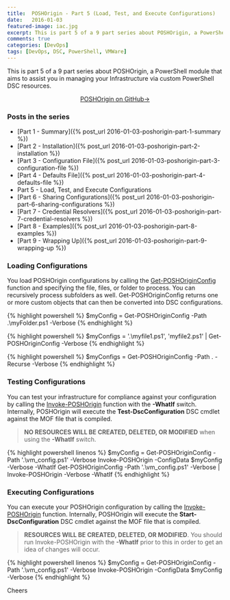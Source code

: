 ```yaml
---
title:  POSHOrigin - Part 5 (Load, Test, and Execute Configurations)
date:   2016-01-03
featured-image: iac.jpg
excerpt: This is part 5 of a 9 part series about POSHOrigin, a PowerShell module that aims to assist you in managing your Infrastructure via custom PowerShell DSC resources.
comments: true
categories: [DevOps]
tags: [DevOps, DSC, PowerShell, VMWare]
---
```


This is part 5 of a 9 part series about POSHOrigin, a PowerShell module that aims to assist you in managing your Infrastructure via custom PowerShell DSC resources.

<p style="text-align: center;">
  <a target="_blank" class="btn small" href="https://github.com/devblackops/POSHOrigin">POSHOrigin on GitHub→</a>
</p>

### Posts in the series

* [Part 1 - Summary]({% post_url 2016-01-03-poshorigin-part-1-summary %})
* [Part 2 - Installation]({% post_url 2016-01-03-poshorigin-part-2-installation %})
* [Part 3 - Configuration File]({% post_url 2016-01-03-poshorigin-part-3-configuration-file %})
* [Part 4 - Defaults File]({% post_url 2016-01-03-poshorigin-part-4-defaults-file %})
* Part 5 - Load, Test, and Execute Configurations
* [Part 6 - Sharing Configurations]({% post_url 2016-01-03-poshorigin-part-6-sharing-configurations %})
* [Part 7 - Credential Resolvers]({% post_url 2016-01-03-poshorigin-part-7-credential-resolvers %})
* [Part 8 - Examples]({% post_url 2016-01-03-poshorigin-part-8-examples %})
* [Part 9 - Wrapping Up]({% post_url 2016-01-03-poshorigin-part-9-wrapping-up %})

### Loading Configurations

You load POSHOrigin configurations by calling the [Get-POSHOriginConfig](https://github.com/devblackops/POSHOrigin/wiki/Get-POSHOriginConfig) function and specifying the file, files, or folder to process. You can recursively process subfolders as well. Get-POSHOriginConfig returns one or more custom objects that can then be converted into DSC configurations.

{% highlight powershell %}
$myConfig = Get-POSHOriginConfig -Path .\myFolder.ps1 -Verbose
{% endhighlight %}

{% highlight powershell %}
$myConfigs = '.\myfile1.ps1', 'myfile2.ps1' | Get-POSHOriginConfig -Verbose
{% endhighlight %}

{% highlight powershell %}
$myConfigs = Get-POSHOriginConfig -Path . -Recurse -Verbose
{% endhighlight %}

### Testing Configurations

You can test your infrastructure for compliance against your configuration by calling the [Invoke-POSHOrigin](https://github.com/devblackops/POSHOrigin/wiki/Invoke-POSHOrigin) function with the **-WhatIf** switch. Internally, POSHOrigin will execute the **Test-DscConfiguration** DSC cmdlet against the MOF file that is compiled.

>**NO RESOURCES WILL BE CREATED, DELETED, OR MODIFIED** when using the **-WhatIf** switch.

{% highlight powershell linenos %}
$myConfig = Get-POSHOriginConfig -Path '.\vm_config.ps1' -Verbose
Invoke-POSHOrigin -ConfigData $myConfig -Verbose -WhatIf
Get-POSHOriginConfig -Path '.\vm_config.ps1' -Verbose | Invoke-POSHOrigin -Verbose -WhatIf
{% endhighlight %}

### Executing Configurations

You can execute your POSHOrigin configuration by calling the [Invoke-POSHOrigin](https://github.com/devblackops/POSHOrigin/wiki/Invoke-POSHOrigin) function. Internally, POSHOrigin will execute the **Start-DscConfiguration** DSC cmdlet against the MOF file that is compiled.

>**RESOURCES WILL BE CREATED, DELETED, OR MODIFIED**. You should run Invoke-POSHOrigin with the **-WhatIf** prior to this in order to get an idea of changes will occur.

{% highlight powershell linenos %}
$myConfig = Get-POSHOriginConfig -Path '.\vm_config.ps1' -Verbose
Invoke-POSHOrigin -ConfigData $myConfig -Verbose
{% endhighlight %}

Cheers
